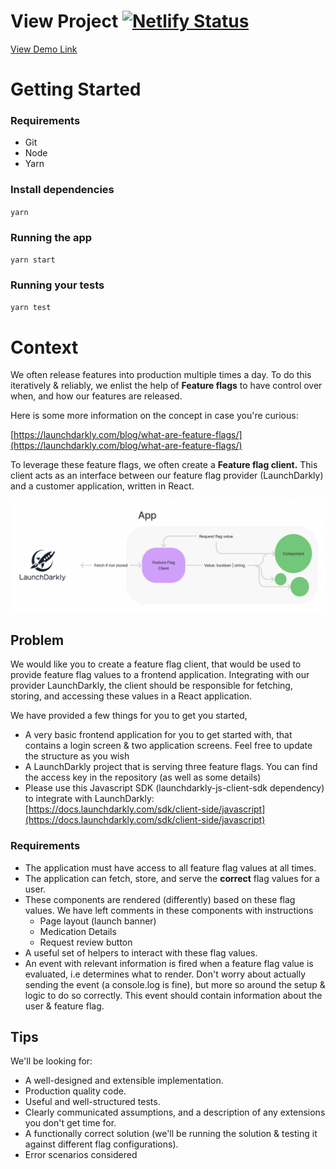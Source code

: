 # **View Project** [![Netlify Status](https://api.netlify.com/api/v1/badges/230152c4-cad7-40f3-9be2-ed09984f2bc6/deploy-status)](https://app.netlify.com/sites/react-client-feature-flags/deploys)

[View Demo Link](https://react-client-feature-flags.netlify.app)

# **Getting Started**

### **Requirements**

- Git
- Node
- Yarn

### Install dependencies

`yarn`

### **Running the app**

`yarn start`

### **Running your tests**

`yarn test`

# Context

We often release features into production multiple times a day. To do this iteratively & reliably, we enlist the help of **Feature flags** to have control over when, and how our features are released.

Here is some more information on the concept in case you're curious:

[https://launchdarkly.com/blog/what-are-feature-flags/](https://launchdarkly.com/blog/what-are-feature-flags/)

To leverage these feature flags, we often create a **Feature flag client.** This client acts as an interface between our feature flag provider (LaunchDarkly) and a customer application, written in React.

![](./ff-client.png)

## Problem

We would like you to create a feature flag client, that would be used to provide feature flag values to a frontend application. Integrating with our provider LaunchDarkly, the client should be responsible for fetching, storing, and accessing these values in a React application.

We have provided a few things for you to get you started,

- A very basic frontend application for you to get started with, that contains a login screen & two application screens. Feel free to update the structure as you wish
- A LaunchDarkly project that is serving three feature flags. You can find the access key in the repository (as well as some details)
- Please use this Javascript SDK (launchdarkly-js-client-sdk dependency) to integrate with LaunchDarkly:[https://docs.launchdarkly.com/sdk/client-side/javascript](https://docs.launchdarkly.com/sdk/client-side/javascript)

### Requirements

- The application must have access to all feature flag values at all times.
- The application can fetch, store, and serve the **correct** flag values for a user.
- These components are rendered (differently) based on these flag values. We have left comments in these components with instructions
  - Page layout (launch banner)
  - Medication Details
  - Request review button
- A useful set of helpers to interact with these flag values.
- An event with relevant information is fired when a feature flag value is evaluated, i.e determines what to render. Don't worry about actually sending the event (a console.log is fine), but more so around the setup & logic to do so correctly. This event should contain information about the user & feature flag.

## Tips

We'll be looking for:

- A well-designed and extensible implementation.
- Production quality code.
- Useful and well-structured tests.
- Clearly communicated assumptions, and a description of any extensions you don't get time for.
- A functionally correct solution (we'll be running the solution & testing it against different flag configurations).
- Error scenarios considered
